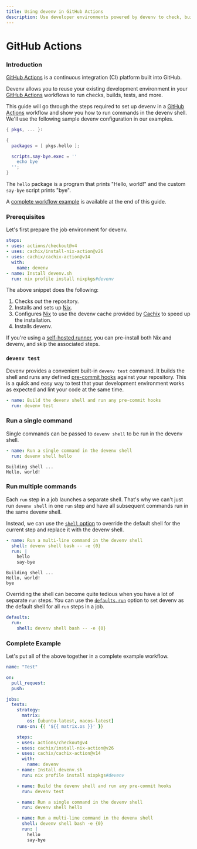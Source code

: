```yaml
---
title: Using devenv in GitHub Actions
description: Use developer environments powered by devenv to check, build, and test code in GitHub Actions workflows.
---
```


# GitHub Actions

### Introduction

[GitHub Actions][github-actions] is a continuous integration (CI) platform built into GitHub.

Devenv allows you to reuse your existing development environment in your [GitHub Actions][github-actions] workflows to run checks, builds, tests, and more.

This guide will go through the steps required to set up devenv in a [GitHub Actions][github-actions] workflow and show you how to run commands in the devenv shell.
We'll use the following sample devenv configuration in our examples.

```nix title="devenv.nix"
{ pkgs, ... }:

{
  packages = [ pkgs.hello ];

  scripts.say-bye.exec = ''
    echo bye
  '';
}
```

The `hello` package is a program that prints "Hello, world!" and the custom `say-bye` script prints "bye".

A [complete workflow example](#complete-example) is available at the end of this guide.

### Prerequisites

Let's first prepare the job environment for devenv.

```yaml
steps:
- uses: actions/checkout@v4
- uses: cachix/install-nix-action@v26
- uses: cachix/cachix-action@v14
  with:
    name: devenv
- name: Install devenv.sh
  run: nix profile install nixpkgs#devenv
```

The above snippet does the following:

1. Checks out the repository.
2. Installs and sets up [Nix][nix].
3. Configures [Nix][nix] to use the devenv cache provided by [Cachix][cachix] to speed up the installation.
4. Installs devenv.

If you're using a [self-hosted runner](https://docs.github.com/en/actions/hosting-your-own-runners/managing-self-hosted-runners/about-self-hosted-runners),
you can pre-install both Nix and devenv, and skip the associated steps.

### `devenv test`

Devenv provides a convenient built-in `devenv test` command.
It builds the shell and runs any defined [pre-commit hooks](../pre-commit-hooks.md) against your repository.
This is a quick and easy way to test that your development environment works as expected and lint your code at the same time.

```yaml
- name: Build the devenv shell and run any pre-commit hooks
  run: devenv test
```

### Run a single command

Single commands can be passed to `devenv shell` to be run in the devenv shell.

```yaml
- name: Run a single command in the devenv shell
  run: devenv shell hello
```

```console title="Output"
Building shell ...
Hello, world!
```

### Run multiple commands

Each `run` step in a job launches a separate shell.
That's why we can't just run `devenv shell` in one `run` step and have all subsequent commands run in the same devenv shell.

Instead, we can use the [`shell` option](https://docs.github.com/en/actions/using-workflows/workflow-syntax-for-github-actions#jobsjob_idstepsshell)
to override the default shell for the current step and replace it with the devenv shell.

```yaml
- name: Run a multi-line command in the devenv shell
  shell: devenv shell bash -- -e {0}
  run: |
    hello
    say-bye
```
```console title="Output"
Building shell ...
Hello, world!
bye
```

Overriding the shell can become quite tedious when you have a lot of separate `run` steps.
You can use the [`defaults.run`](https://docs.github.com/en/actions/using-workflows/workflow-syntax-for-github-actions#defaultsrun)
option to set devenv as the default shell for all `run` steps in a job.

```yaml
defaults:
  run:
    shell: devenv shell bash -- -e {0}
```

### Complete Example

Let's put all of the above together in a complete example workflow.

```yaml title=".github/workflows/test.yml"
name: "Test"

on:
  pull_request:
  push:

jobs:
  tests:
    strategy:
      matrix:
        os: [ubuntu-latest, macos-latest]
    runs-on: {{ '${{ matrix.os }}' }}

    steps:
    - uses: actions/checkout@v4
    - uses: cachix/install-nix-action@v26
    - uses: cachix/cachix-action@v14
      with:
        name: devenv
    - name: Install devenv.sh
      run: nix profile install nixpkgs#devenv

    - name: Build the devenv shell and run any pre-commit hooks
      run: devenv test

    - name: Run a single command in the devenv shell
      run: devenv shell hello

    - name: Run a multi-line command in the devenv shell
      shell: devenv shell bash -e {0}
      run: |
        hello
        say-bye
```

[github-actions]: https://docs.github.com/actions
[cachix]: https://cachix.org
[nix]: https://nixos.org

